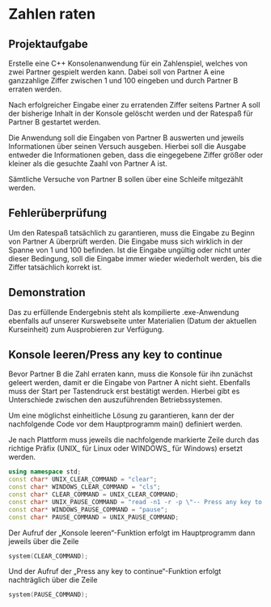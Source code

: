 # Zahlen raten
## Projektaufgabe
 Erstelle eine C++ Konsolenanwendung für ein Zahlenspiel, welches von zwei Partner gespielt werden kann.
 Dabei soll von Partner A eine ganzzahlige Ziffer zwischen 1 und 100 eingeben und durch Partner B erraten werden.
 
 Nach erfolgreicher Eingabe einer zu erratenden Ziffer seitens Partner A soll der bisherige Inhalt in der Konsole gelöscht werden und der Ratespaß für Partner B gestartet werden.
 
 Die Anwendung soll die Eingaben von Partner B auswerten und jeweils Informationen über seinen Versuch ausgeben. Hierbei soll die Ausgabe entweder die Informationen geben, dass die eingegebene Ziffer größer oder kleiner als die gesuchte Zaahl von Partner A ist.
 
 Sämtliche Versuche von Partner B sollen über eine Schleife mitgezählt werden.  
 
## Fehlerüberprüfung
 Um den Ratespaß tatsächlich zu garantieren, muss die Eingabe zu Beginn von Partner A überprüft werden. Die Eingabe muss sich wirklich in der Spanne von 1 und 100 befinden. Ist die Eingabe ungültig oder nicht unter dieser Bedingung, soll die Eingabe immer wieder wiederholt werden, bis die Ziffer tatsächlich korrekt ist.
 
## Demonstration
 Das zu erfüllende Endergebnis steht als kompilierte .exe-Anwendung ebenfalls auf unserer Kurswebseite unter Materialien (Datum der aktuellen Kurseinheit) zum Ausprobieren zur Verfügung.
 
## Konsole leeren/Press any key to continue
 Bevor Partner B die Zahl erraten kann, muss die Konsole für ihn zunächst geleert werden, damit er die Eingabe von Partner A nicht sieht. Ebenfalls muss der Start per Tastendruck erst bestätigt werden. Hierbei gibt es Unterschiede zwischen den auszuführenden Betriebssystemen.
 
 Um eine möglichst einheitliche Lösung zu garantieren, kann der der nachfolgende Code vor dem Hauptprogramm main() definiert werden.
 
 Je nach Plattform muss jeweils die nachfolgende markierte Zeile durch das richtige Präfix (UNIX_ für Linux oder WINDOWS_ für Windows) ersetzt werden.

 ```c++
using namespace std;
const char* UNIX_CLEAR_COMMAND = "clear";
const char* WINDOWS_CLEAR_COMMAND = "cls";
const char* CLEAR_COMMAND = UNIX_CLEAR_COMMAND;
const char* UNIX_PAUSE_COMMAND = "read -n1 -r -p \"-- Press any key to continue --\"";
const char* WINDOWS_PAUSE_COMMAND = "pause";
const char* PAUSE_COMMAND = UNIX_PAUSE_COMMAND;
```
Der Aufruf der „Konsole leeren“-Funktion erfolgt im Hauptprogramm dann jeweils über die Zeile
```c++
system(CLEAR_COMMAND);
```
Und der Aufruf der „Press any key to continue“-Funktion erfolgt nachträglich über die Zeile
```c++
system(PAUSE_COMMAND);
```
